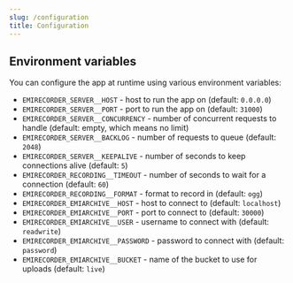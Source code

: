 ```yaml
---
slug: /configuration
title: Configuration
---
```


## Environment variables

You can configure the app at runtime using various environment variables:

- `EMIRECORDER_SERVER__HOST` -
  host to run the app on
  (default: `0.0.0.0`)
- `EMIRECORDER_SERVER__PORT` -
  port to run the app on
  (default: `31000`)
- `EMIRECORDER_SERVER__CONCURRENCY` -
  number of concurrent requests to handle
  (default: empty, which means no limit)
- `EMIRECORDER_SERVER__BACKLOG` -
  number of requests to queue
  (default: `2048`)
- `EMIRECORDER_SERVER__KEEPALIVE` -
  number of seconds to keep connections alive
  (default: `5`)
- `EMIRECORDER_RECORDING__TIMEOUT` -
  number of seconds to wait for a connection
  (default: `60`)
- `EMIRECORDER_RECORDING__FORMAT` -
  format to record in
  (default: `ogg`)
- `EMIRECORDER_EMIARCHIVE__HOST` -
  host to connect to
  (default: `localhost`)
- `EMIRECORDER_EMIARCHIVE__PORT` -
  port to connect to
  (default: `30000`)
- `EMIRECORDER_EMIARCHIVE__USER` -
  username to connect with
  (default: `readwrite`)
- `EMIRECORDER_EMIARCHIVE__PASSWORD` -
  password to connect with
  (default: `password`)
- `EMIRECORDER_EMIARCHIVE__BUCKET` -
  name of the bucket to use for uploads
  (default: `live`)
